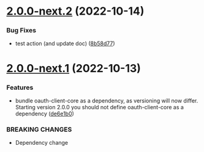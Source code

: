 # [2.0.0-next.2](https://github.com/Q24/oauth-client-angular/compare/v2.0.0-next.1...v2.0.0-next.2) (2022-10-14)


### Bug Fixes

* test action (and update doc) ([8b58d77](https://github.com/Q24/oauth-client-angular/commit/8b58d77a156c46ed6c4f916a90aa22af7bb371d8))

# [2.0.0-next.1](https://github.com/Q24/oauth-client-angular/compare/v1.2.1...v2.0.0-next.1) (2022-10-13)


### Features

* bundle oauth-client-core as a dependency, as versioning will now differ. Starting version 2.0.0 you should not define oauth-client-core as a dependency ([de6e1b0](https://github.com/Q24/oauth-client-angular/commit/de6e1b0076d74e1eea7d45b7f74242dbfab83e9d))


### BREAKING CHANGES

* Dependency change
